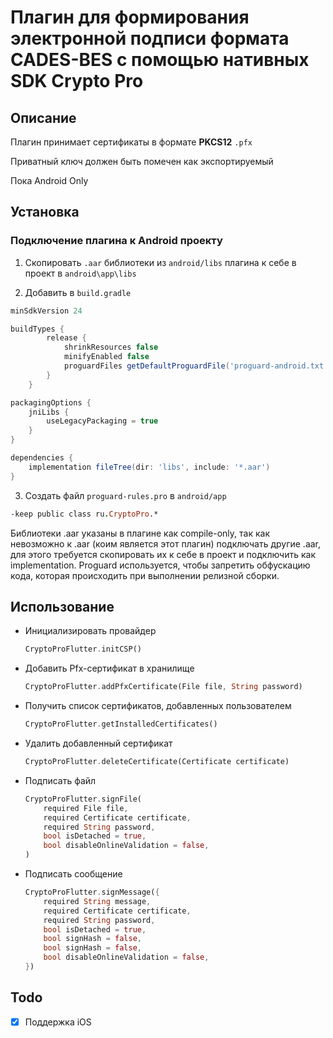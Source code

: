 # Плагин для формирования электронной подписи формата CADES-BES с помощью нативных SDK Crypto Pro

## __Описание__
Плагин принимает сертификаты в формате __PKCS12__ ```.pfx```

Приватный ключ должен быть помечен как экспортируемый

Пока Android Only


## __Установка__
### __Подключение плагина к Android проекту__
1. Скопировать ```.aar``` библиотеки из ```android/libs``` плагина к себе в проект в ```android\app\libs```

2. Добавить в ```build.gradle```
```gradle
minSdkVersion 24

buildTypes {
        release {
            shrinkResources false
            minifyEnabled false
            proguardFiles getDefaultProguardFile('proguard-android.txt'), 'proguard-rules.pro'
        }
    }

packagingOptions {
    jniLibs {
        useLegacyPackaging = true
    }
}

dependencies {
    implementation fileTree(dir: 'libs', include: '*.aar')
}
```

3. Создать файл ```proguard-rules.pro``` в ```android/app```
```pro
-keep public class ru.CryptoPro.*
```

Библиотеки .aar указаны в плагине как compile-only, так как невозможно к .aar (коим является этот плагин) подключать другие .aar, для этого требуется скопировать их к себе в проект и подключить как implementation. Proguard используется, чтобы запретить обфускацию кода, которая происходить при выполнении релизной сборки.

## __Использование__

* Инициализировать провайдер
    ```dart
    CryptoProFlutter.initCSP()
    ```
* Добавить Pfx-сертификат в хранилище
    ```dart
    CryptoProFlutter.addPfxCertificate(File file, String password)
    ```
* Получить список сертификатов, добавленных пользователем
    ```dart
    CryptoProFlutter.getInstalledCertificates()
    ```
* Удалить добавленный сертификат
    ```dart
    CryptoProFlutter.deleteCertificate(Certificate certificate)
    ```
* Подписать файл
    ```dart
    CryptoProFlutter.signFile(
        required File file,
        required Certificate certificate,
        required String password,
        bool isDetached = true,
        bool disableOnlineValidation = false,
    )
    ```
* Подписать сообщение
    ```dart
    CryptoProFlutter.signMessage({
        required String message,
        required Certificate certificate,
        required String password,
        bool isDetached = true,
        bool signHash = false,
        bool signHash = false,
        bool disableOnlineValidation = false,
    })
    ```

## Todo
 - [x] Поддержка iOS